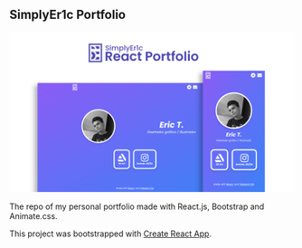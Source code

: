 ## SimplyEr1c Portfolio

![Preview](/preview.png)

The repo of my personal portfolio made with React.js, Bootstrap and Animate.css.


This project was bootstrapped with [Create React App](https://github.com/facebook/create-react-app).

